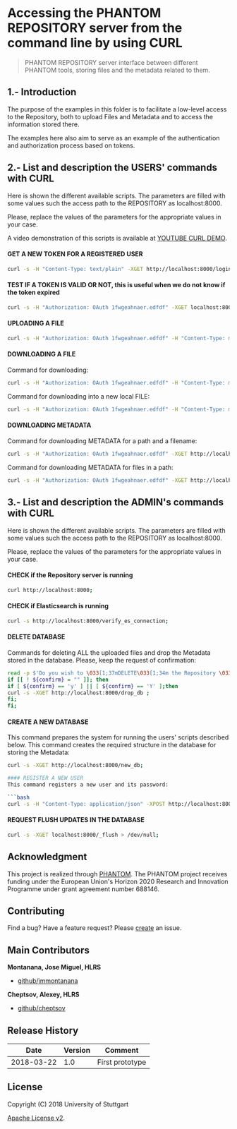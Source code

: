 # Accessing the PHANTOM REPOSITORY server from the command line by using CURL

> PHANTOM REPOSITORY server interface between different PHANTOM tools, storing files and the metadata related to them. 


## 1.- Introduction
The purpose of the examples in this folder is to facilitate a low-level access to the Repository, both to upload Files and Metadata and to access the information stored there.

The examples here also aim to serve as an example of the authentication and authorization process based on tokens.


## 2.- List and description the USERS' commands with CURL

Here is shown the different available scripts.
The parameters are filled with some values such the access path to the REPOSITORY as localhost:8000.

Please, replace the values of the parameters for the appropriate values in your case.

A video demonstration of this scripts is available at [YOUTUBE CURL DEMO][video_curl].





####   GET A NEW TOKEN FOR A REGISTERED USER  

```bash
curl -s -H "Content-Type: text/plain" -XGET http://localhost:8000/login?email="montana@abc.com"\&pw="new" --output token.txt;
```



####   TEST IF A TOKEN IS VALID OR NOT, this is useful when we do not know if the token expired   

```bash
curl -s -H "Authorization: OAuth 1fwgeahnaer.edfdf" -XGET localhost:8000/verifytoken;
```

 

####   UPLOADING A FILE 
 
```bash
curl -s -H "Authorization: OAuth 1fwgeahnaer.edfdf" -H "Content-Type: multipart/form-data" -XPOST -F "UploadFile=@../web/example.h" -F "UploadJSON=@../web/exampleh.json" http://localhost:8000/upload?DestFileName=main.h\&'Path=mypath/';
```

####    DOWNLOADING A FILE 

Command for downloading:

```bash
curl -s -H "Authorization: OAuth 1fwgeahnaer.edfdf" -H "Content-Type: multipart/form-data" -XGET http://localhost:8000/download?filepath=mypath\&filename=main.c ;
```

Command for downloading into a new local FILE:

```bash
curl -s -H "Authorization: OAuth 1fwgeahnaer.edfdf" -H "Content-Type: multipart/form-data" -XGET http://localhost:8000/download?filepath=mypath\&filename=main.c --output main.c ;
```

####  DOWNLOADING METADATA

Command for downloading METADATA for a path and a filename:

```bash
curl -s -H "Authorization: OAuth 1fwgeahnaer.edfdf" -XGET http://localhost:8000/query_metadata?Path=mypath%2F\&filename=main.c; 
```

Command for downloading METADATA for files in a path:

```bash
curl -s -H "Authorization: OAuth 1fwgeahnaer.edfdf" -XGET http://localhost:8000/query_metadata?Path=mypath%2F ;
```
  

## 3.- List and description the ADMIN's commands with CURL

Here is shown the different available scripts.
The parameters are filled with some values such the access path to the REPOSITORY as localhost:8000.

Please, replace the values of the parameters for the appropriate values in your case.




####  CHECK if the Repository server is running   

```bash
curl http://localhost:8000;
```

#### CHECK if Elasticsearch is running  

```bash
curl -s http://localhost:8000/verify_es_connection;
```

####  DELETE DATABASE   


Commands for deleting ALL the uploaded files and drop the Metadata stored in the database. 
Please, keep the request of confirmation:

```bash
read -p $'Do you wish to \033[1;37mDELETE\033[1;34m the Repository \033[1;37mDB\033[1;34m? (y/n)' confirm; echo -ne "${NO_COLOUR}";
if [[ ! ${confirm} = "" ]]; then
if [ ${confirm} == 'y' ] || [ ${confirm} == 'Y' ];then
curl -s -XGET http://localhost:8000/drop_db ; 
fi;
fi;
```

####  CREATE A NEW DATABASE   

This command prepares the system for running the users' scripts described below.
This command creates the required structure in the database for storing the Metadata:

```bash
curl -s -XGET http://localhost:8000/new_db;

#### REGISTER A NEW USER
This command registers a new user and its password:

```bash
curl -s -H "Content-Type: application/json" -XPOST http://localhost:8000/signup?email="montana@abc.com"\&pw="new";
```

####  REQUEST FLUSH UPDATES IN THE DATABASE

```bash
curl -s -XGET localhost:8000/_flush > /dev/null;
```

## Acknowledgment
This project is realized through [PHANTOM][phantom]. 
The PHANTOM project receives funding under the European Union's Horizon 2020 Research and Innovation Programme under grant agreement number 688146.


## Contributing
Find a bug? Have a feature request?
Please [create](https://github.com/jmmontanana/phantom_repository/issues) an issue.


## Main Contributors

**Montanana, Jose Miguel, HLRS**
+ [github/jmmontanana](https://github.com/jmmontanana)

**Cheptsov, Alexey, HLRS**
+ [github/cheptsov](https://github.com/alexey-cheptsov)



## Release History
| Date        | Version | Comment          |
| ----------- | ------- | ---------------- |
| 2018-03-22  | 1.0     | First prototype  |

## License
Copyright (C) 2018 University of Stuttgart

[Apache License v2](LICENSE).


[video_curl]: https://youtu.be/3W8a3HV-30g
[video_scripts]: https://youtu.be/-mqxA1l2K7A
[demo_scripts]: https://github.com/PHANTOM-Platform/Repository/tree/master/demo_scripts
[demo_curl]: https://github.com/PHANTOM-Platform/Repository/tree/master/demo_curl 
[phantom]: http://www.phantom-project.org 
